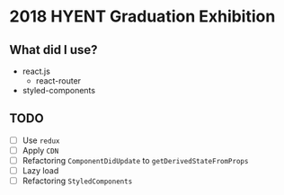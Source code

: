 # 2018 HYENT Graduation Exhibition

## What did I use?
- react.js
    - react-router
- styled-components

## TODO
- [ ] Use `redux`
- [ ] Apply `CDN`
- [ ] Refactoring `ComponentDidUpdate` to `getDerivedStateFromProps`
- [ ] Lazy load
- [ ] Refactoring `StyledComponents`
